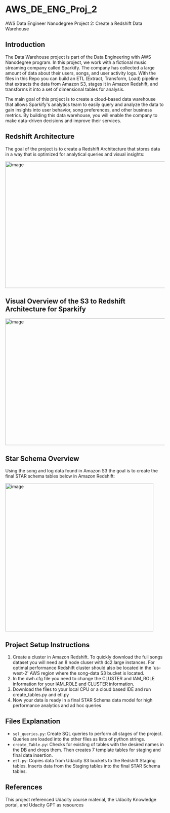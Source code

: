 # AWS_DE_ENG_Proj_2
AWS Data Engineer Nanodegree Project 2: Create a Redshift Data Warehouse

## Introduction
The Data Warehouse project is part of the Data Engineering with AWS Nanodegree program. In this project, we work with a fictional music streaming company called Sparkify. The company has collected a large amount of data about their users, songs, and user activity logs. 
With the files in this Repo you can build an ETL (Extract, Transform, Load) pipeline that extracts the data from Amazon S3, stages it in Amazon Redshift, and transforms it into a set of dimensional tables for analysis.

The main goal of this project is to create a cloud-based data warehouse that allows Sparkify's analytics team to easily query and analyze the data to gain insights into user behavior, song preferences, and other business metrics. By building this data warehouse, you will enable the company to make data-driven decisions and improve their services.

## Redshift Architecture 
The goal of the project is to create a Redshift Architecture that stores data in a way that is optimized for analytical queries and visual insights:

<img height="400" width="600" alt="image" src="https://github.com/user-attachments/assets/afe34cc4-c63d-4aba-82d4-9d66335eb584">

## Visual Overview of the S3 to Redshift Architecture for Sparkify
<img height="400" width="600" alt="image" src="https://github.com/user-attachments/assets/29b9cb23-45c7-4891-a783-2a2191c60c1b">

## Star Schema Overview
Using the song and log data found in Amazon S3 the goal is to create the final STAR schema tables below in Amazon Redshift:

<img width="468" alt="image" src="https://github.com/user-attachments/assets/790a26ae-7b69-413f-b64c-e868dd25845c">

## Project Setup Instructions
1. Create a cluster in Amazon Redshift. To quickly download the full songs dataset you will need an 8 node cluser with dc2.large instances. For optimal performance Redshift cluster should also be located in the 'us-west-2' AWS
   region where the song-data S3 bucket is located.
3. In the dwh.cfg file you need to change the CLUSTER and IAM_ROLE information for your IAM_ROLE and CLUSTER information.
4. Download the files to your local CPU or a cloud based IDE and run create_tables.py and etl.py
5. Now your data is ready in a final STAR Schema data model for high performance analytics and ad hoc queries

## Files Explanation
- `sql_queries.py`: Create SQL queries to perform all stages of the project. Queries are loaded into the other files as lists of python strings.
- `create_Table.py`: Checks for existing of tables with the desired names in the DB and drops them. Then creates 7 template tables for staging and final data insertion.
- `etl.py`: Copies data from Udacity S3 buckets to the Redshift Staging tables. Inserts data from the Staging tables into the final STAR Schema tables.

## References
This project referenced Udacity course material, the Udacity Knowledge portal, and Udacity GPT as resources
